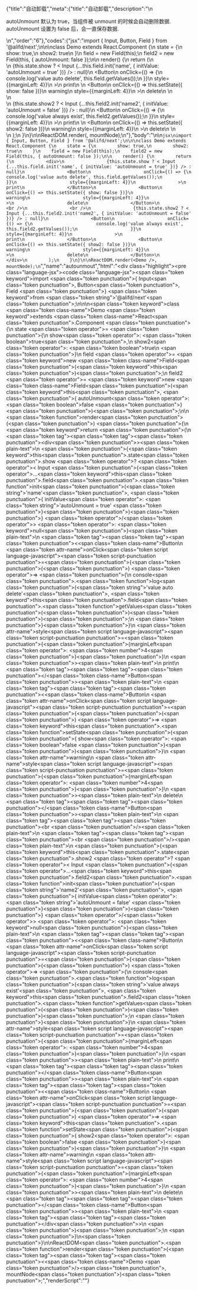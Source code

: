 {"title":"自动卸载","meta":{"title":"自动卸载","description":"\n<p>autoUnmount 默认为 true，当组件被 unmount 的时候会自动删除数据. autoUnmount 设置为 false 后，会一直保存数据.</p>\n","order":"6"},"codes":{"jsx":"import { Input, Button, Field } from '@alifd/next';\n\n\nclass Demo extends React.Component {\n    state = {\n        show: true,\n        show2: true\n    }\n    field = new Field(this);\n    field2 = new Field(this, { autoUnmount: false });\n\n    render() {\n        return (\n            <div>\n                {this.state.show ? < Input {...this.field.init('name', { initValue: 'autoUnmount = true' })} /> : null}\n                <Button\n                    onClick={() => {\n                        console.log('value auto delete', this.field.getValues());\n                    }}\n                    style={{marginLeft: 4}}\n                >\n                    print\n                </Button>\n                <Button\n                    onClick={() => this.setState({ show: false })}\n                    warning\n                    style={{marginLeft: 4}}\n                >\n                    delete\n                </Button>\n                <br />\n                <br />\n                {this.state.show2 ? < Input {...this.field2.init('name2', { initValue: 'autoUnmount = false' })} /> : null}\n                <Button\n                    onClick={() => {\n                        console.log('value always exist', this.field2.getValues());\n                    }}\n                    style={{marginLeft: 4}}\n                >\n                    print\n                </Button>\n                <Button\n                    onClick={() => this.setState({ show2: false })}\n                    warning\n                    style={{marginLeft: 4}}\n                >\n                    delete\n                </Button>\n            </div>\n        );\n    }\n}\n\nReactDOM.render(<Demo />, mountNode);\n"},"body":"\n\n````jsx\nimport { Input, Button, Field } from '@alifd/next';\n\n\nclass Demo extends React.Component {\n    state = {\n        show: true,\n        show2: true\n    }\n    field = new Field(this);\n    field2 = new Field(this, { autoUnmount: false });\n\n    render() {\n        return (\n            <div>\n                {this.state.show ? < Input {...this.field.init('name', { initValue: 'autoUnmount = true' })} /> : null}\n                <Button\n                    onClick={() => {\n                        console.log('value auto delete', this.field.getValues());\n                    }}\n                    style={{marginLeft: 4}}\n                >\n                    print\n                </Button>\n                <Button\n                    onClick={() => this.setState({ show: false })}\n                    warning\n                    style={{marginLeft: 4}}\n                >\n                    delete\n                </Button>\n                <br />\n                <br />\n                {this.state.show2 ? < Input {...this.field2.init('name2', { initValue: 'autoUnmount = false' })} /> : null}\n                <Button\n                    onClick={() => {\n                        console.log('value always exist', this.field2.getValues());\n                    }}\n                    style={{marginLeft: 4}}\n                >\n                    print\n                </Button>\n                <Button\n                    onClick={() => this.setState({ show2: false })}\n                    warning\n                    style={{marginLeft: 4}}\n                >\n                    delete\n                </Button>\n            </div>\n        );\n    }\n}\n\nReactDOM.render(<Demo />, mountNode);\n````","name":"autounmout","html":"<script>(function(){'use strict';\n\nvar _createClass = function () { function defineProperties(target, props) { for (var i = 0; i < props.length; i++) { var descriptor = props[i]; descriptor.enumerable = descriptor.enumerable || false; descriptor.configurable = true; if (\"value\" in descriptor) descriptor.writable = true; Object.defineProperty(target, descriptor.key, descriptor); } } return function (Constructor, protoProps, staticProps) { if (protoProps) defineProperties(Constructor.prototype, protoProps); if (staticProps) defineProperties(Constructor, staticProps); return Constructor; }; }();\n\nvar _next = require('@alifd/next');\n\nfunction _classCallCheck(instance, Constructor) { if (!(instance instanceof Constructor)) { throw new TypeError(\"Cannot call a class as a function\"); } }\n\nfunction _possibleConstructorReturn(self, call) { if (!self) { throw new ReferenceError(\"this hasn't been initialised - super() hasn't been called\"); } return call && (typeof call === \"object\" || typeof call === \"function\") ? call : self; }\n\nfunction _inherits(subClass, superClass) { if (typeof superClass !== \"function\" && superClass !== null) { throw new TypeError(\"Super expression must either be null or a function, not \" + typeof superClass); } subClass.prototype = Object.create(superClass && superClass.prototype, { constructor: { value: subClass, enumerable: false, writable: true, configurable: true } }); if (superClass) Object.setPrototypeOf ? Object.setPrototypeOf(subClass, superClass) : subClass.__proto__ = superClass; }\n\nvar Demo = function (_React$Component) {\n    _inherits(Demo, _React$Component);\n\n    function Demo() {\n        var _ref;\n\n        var _temp, _this, _ret;\n\n        _classCallCheck(this, Demo);\n\n        for (var _len = arguments.length, args = Array(_len), _key = 0; _key < _len; _key++) {\n            args[_key] = arguments[_key];\n        }\n\n        return _ret = (_temp = (_this = _possibleConstructorReturn(this, (_ref = Demo.__proto__ || Object.getPrototypeOf(Demo)).call.apply(_ref, [this].concat(args))), _this), _this.state = {\n            show: true,\n            show2: true\n        }, _this.field = new _next.Field(_this), _this.field2 = new _next.Field(_this, { autoUnmount: false }), _temp), _possibleConstructorReturn(_this, _ret);\n    }\n\n    _createClass(Demo, [{\n        key: 'render',\n        value: function render() {\n            var _this2 = this;\n\n            return React.createElement(\n                'div',\n                null,\n                this.state.show ? React.createElement(_next.Input, this.field.init('name', { initValue: 'autoUnmount = true' })) : null,\n                React.createElement(\n                    _next.Button,\n                    {\n                        onClick: function onClick() {\n                            console.log('value auto delete', _this2.field.getValues());\n                        },\n                        style: { marginLeft: 4 }\n                    },\n                    'print'\n                ),\n                React.createElement(\n                    _next.Button,\n                    {\n                        onClick: function onClick() {\n                            return _this2.setState({ show: false });\n                        },\n                        warning: true,\n                        style: { marginLeft: 4 }\n                    },\n                    'delete'\n                ),\n                React.createElement('br', null),\n                React.createElement('br', null),\n                this.state.show2 ? React.createElement(_next.Input, this.field2.init('name2', { initValue: 'autoUnmount = false' })) : null,\n                React.createElement(\n                    _next.Button,\n                    {\n                        onClick: function onClick() {\n                            console.log('value always exist', _this2.field2.getValues());\n                        },\n                        style: { marginLeft: 4 }\n                    },\n                    'print'\n                ),\n                React.createElement(\n                    _next.Button,\n                    {\n                        onClick: function onClick() {\n                            return _this2.setState({ show2: false });\n                        },\n                        warning: true,\n                        style: { marginLeft: 4 }\n                    },\n                    'delete'\n                )\n            );\n        }\n    }]);\n\n    return Demo;\n}(React.Component);\n\nReactDOM.render(React.createElement(Demo, null), mountNode);})()</script><div class=\"highlight\"><pre class=\"language-jsx\"><code class=\"language-jsx\"><span class=\"token keyword\">import</span> <span class=\"token punctuation\">{</span> Input<span class=\"token punctuation\">,</span> Button<span class=\"token punctuation\">,</span> Field <span class=\"token punctuation\">}</span> <span class=\"token keyword\">from</span> <span class=\"token string\">'@alifd/next'</span><span class=\"token punctuation\">;</span>\n\n\n<span class=\"token keyword\">class</span> <span class=\"token class-name\">Demo</span> <span class=\"token keyword\">extends</span> <span class=\"token class-name\">React<span class=\"token punctuation\">.</span>Component</span> <span class=\"token punctuation\">{</span>\n    state <span class=\"token operator\">=</span> <span class=\"token punctuation\">{</span>\n        show<span class=\"token operator\">:</span> <span class=\"token boolean\">true</span><span class=\"token punctuation\">,</span>\n        show2<span class=\"token operator\">:</span> <span class=\"token boolean\">true</span>\n    <span class=\"token punctuation\">}</span>\n    field <span class=\"token operator\">=</span> <span class=\"token keyword\">new</span> <span class=\"token class-name\">Field</span><span class=\"token punctuation\">(</span><span class=\"token keyword\">this</span><span class=\"token punctuation\">)</span><span class=\"token punctuation\">;</span>\n    field2 <span class=\"token operator\">=</span> <span class=\"token keyword\">new</span> <span class=\"token class-name\">Field</span><span class=\"token punctuation\">(</span><span class=\"token keyword\">this</span><span class=\"token punctuation\">,</span> <span class=\"token punctuation\">{</span> autoUnmount<span class=\"token operator\">:</span> <span class=\"token boolean\">false</span> <span class=\"token punctuation\">}</span><span class=\"token punctuation\">)</span><span class=\"token punctuation\">;</span>\n\n    <span class=\"token function\">render</span><span class=\"token punctuation\">(</span><span class=\"token punctuation\">)</span> <span class=\"token punctuation\">{</span>\n        <span class=\"token keyword\">return</span> <span class=\"token punctuation\">(</span>\n            <span class=\"token tag\"><span class=\"token tag\"><span class=\"token punctuation\">&lt;</span>div</span><span class=\"token punctuation\">></span></span><span class=\"token plain-text\">\n                </span><span class=\"token punctuation\">{</span><span class=\"token keyword\">this</span><span class=\"token punctuation\">.</span>state<span class=\"token punctuation\">.</span>show <span class=\"token operator\">?</span> <span class=\"token operator\">&lt;</span> Input <span class=\"token punctuation\">{</span><span class=\"token operator\">...</span><span class=\"token keyword\">this</span><span class=\"token punctuation\">.</span>field<span class=\"token punctuation\">.</span><span class=\"token function\">init</span><span class=\"token punctuation\">(</span><span class=\"token string\">'name'</span><span class=\"token punctuation\">,</span> <span class=\"token punctuation\">{</span> initValue<span class=\"token operator\">:</span> <span class=\"token string\">'autoUnmount = true'</span> <span class=\"token punctuation\">}</span><span class=\"token punctuation\">)</span><span class=\"token punctuation\">}</span> <span class=\"token operator\">/</span><span class=\"token operator\">></span> <span class=\"token operator\">:</span> <span class=\"token keyword\">null</span><span class=\"token punctuation\">}</span><span class=\"token plain-text\">\n                </span><span class=\"token tag\"><span class=\"token tag\"><span class=\"token punctuation\">&lt;</span><span class=\"token class-name\">Button</span></span>\n                    <span class=\"token attr-name\">onClick</span><span class=\"token script language-javascript\"><span class=\"token script-punctuation punctuation\">=</span><span class=\"token punctuation\">{</span><span class=\"token punctuation\">(</span><span class=\"token punctuation\">)</span> <span class=\"token operator\">=></span> <span class=\"token punctuation\">{</span>\n                        console<span class=\"token punctuation\">.</span><span class=\"token function\">log</span><span class=\"token punctuation\">(</span><span class=\"token string\">'value auto delete'</span><span class=\"token punctuation\">,</span> <span class=\"token keyword\">this</span><span class=\"token punctuation\">.</span>field<span class=\"token punctuation\">.</span><span class=\"token function\">getValues</span><span class=\"token punctuation\">(</span><span class=\"token punctuation\">)</span><span class=\"token punctuation\">)</span><span class=\"token punctuation\">;</span>\n                    <span class=\"token punctuation\">}</span><span class=\"token punctuation\">}</span></span>\n                    <span class=\"token attr-name\">style</span><span class=\"token script language-javascript\"><span class=\"token script-punctuation punctuation\">=</span><span class=\"token punctuation\">{</span><span class=\"token punctuation\">{</span>marginLeft<span class=\"token operator\">:</span> <span class=\"token number\">4</span><span class=\"token punctuation\">}</span><span class=\"token punctuation\">}</span></span>\n                <span class=\"token punctuation\">></span></span><span class=\"token plain-text\">\n                    print\n                </span><span class=\"token tag\"><span class=\"token tag\"><span class=\"token punctuation\">&lt;/</span><span class=\"token class-name\">Button</span></span><span class=\"token punctuation\">></span></span><span class=\"token plain-text\">\n                </span><span class=\"token tag\"><span class=\"token tag\"><span class=\"token punctuation\">&lt;</span><span class=\"token class-name\">Button</span></span>\n                    <span class=\"token attr-name\">onClick</span><span class=\"token script language-javascript\"><span class=\"token script-punctuation punctuation\">=</span><span class=\"token punctuation\">{</span><span class=\"token punctuation\">(</span><span class=\"token punctuation\">)</span> <span class=\"token operator\">=></span> <span class=\"token keyword\">this</span><span class=\"token punctuation\">.</span><span class=\"token function\">setState</span><span class=\"token punctuation\">(</span><span class=\"token punctuation\">{</span> show<span class=\"token operator\">:</span> <span class=\"token boolean\">false</span> <span class=\"token punctuation\">}</span><span class=\"token punctuation\">)</span><span class=\"token punctuation\">}</span></span>\n                    <span class=\"token attr-name\">warning</span>\n                    <span class=\"token attr-name\">style</span><span class=\"token script language-javascript\"><span class=\"token script-punctuation punctuation\">=</span><span class=\"token punctuation\">{</span><span class=\"token punctuation\">{</span>marginLeft<span class=\"token operator\">:</span> <span class=\"token number\">4</span><span class=\"token punctuation\">}</span><span class=\"token punctuation\">}</span></span>\n                <span class=\"token punctuation\">></span></span><span class=\"token plain-text\">\n                    delete\n                </span><span class=\"token tag\"><span class=\"token tag\"><span class=\"token punctuation\">&lt;/</span><span class=\"token class-name\">Button</span></span><span class=\"token punctuation\">></span></span><span class=\"token plain-text\">\n                </span><span class=\"token tag\"><span class=\"token tag\"><span class=\"token punctuation\">&lt;</span>br</span> <span class=\"token punctuation\">/></span></span><span class=\"token plain-text\">\n                </span><span class=\"token tag\"><span class=\"token tag\"><span class=\"token punctuation\">&lt;</span>br</span> <span class=\"token punctuation\">/></span></span><span class=\"token plain-text\">\n                </span><span class=\"token punctuation\">{</span><span class=\"token keyword\">this</span><span class=\"token punctuation\">.</span>state<span class=\"token punctuation\">.</span>show2 <span class=\"token operator\">?</span> <span class=\"token operator\">&lt;</span> Input <span class=\"token punctuation\">{</span><span class=\"token operator\">...</span><span class=\"token keyword\">this</span><span class=\"token punctuation\">.</span>field2<span class=\"token punctuation\">.</span><span class=\"token function\">init</span><span class=\"token punctuation\">(</span><span class=\"token string\">'name2'</span><span class=\"token punctuation\">,</span> <span class=\"token punctuation\">{</span> initValue<span class=\"token operator\">:</span> <span class=\"token string\">'autoUnmount = false'</span> <span class=\"token punctuation\">}</span><span class=\"token punctuation\">)</span><span class=\"token punctuation\">}</span> <span class=\"token operator\">/</span><span class=\"token operator\">></span> <span class=\"token operator\">:</span> <span class=\"token keyword\">null</span><span class=\"token punctuation\">}</span><span class=\"token plain-text\">\n                </span><span class=\"token tag\"><span class=\"token tag\"><span class=\"token punctuation\">&lt;</span><span class=\"token class-name\">Button</span></span>\n                    <span class=\"token attr-name\">onClick</span><span class=\"token script language-javascript\"><span class=\"token script-punctuation punctuation\">=</span><span class=\"token punctuation\">{</span><span class=\"token punctuation\">(</span><span class=\"token punctuation\">)</span> <span class=\"token operator\">=></span> <span class=\"token punctuation\">{</span>\n                        console<span class=\"token punctuation\">.</span><span class=\"token function\">log</span><span class=\"token punctuation\">(</span><span class=\"token string\">'value always exist'</span><span class=\"token punctuation\">,</span> <span class=\"token keyword\">this</span><span class=\"token punctuation\">.</span>field2<span class=\"token punctuation\">.</span><span class=\"token function\">getValues</span><span class=\"token punctuation\">(</span><span class=\"token punctuation\">)</span><span class=\"token punctuation\">)</span><span class=\"token punctuation\">;</span>\n                    <span class=\"token punctuation\">}</span><span class=\"token punctuation\">}</span></span>\n                    <span class=\"token attr-name\">style</span><span class=\"token script language-javascript\"><span class=\"token script-punctuation punctuation\">=</span><span class=\"token punctuation\">{</span><span class=\"token punctuation\">{</span>marginLeft<span class=\"token operator\">:</span> <span class=\"token number\">4</span><span class=\"token punctuation\">}</span><span class=\"token punctuation\">}</span></span>\n                <span class=\"token punctuation\">></span></span><span class=\"token plain-text\">\n                    print\n                </span><span class=\"token tag\"><span class=\"token tag\"><span class=\"token punctuation\">&lt;/</span><span class=\"token class-name\">Button</span></span><span class=\"token punctuation\">></span></span><span class=\"token plain-text\">\n                </span><span class=\"token tag\"><span class=\"token tag\"><span class=\"token punctuation\">&lt;</span><span class=\"token class-name\">Button</span></span>\n                    <span class=\"token attr-name\">onClick</span><span class=\"token script language-javascript\"><span class=\"token script-punctuation punctuation\">=</span><span class=\"token punctuation\">{</span><span class=\"token punctuation\">(</span><span class=\"token punctuation\">)</span> <span class=\"token operator\">=></span> <span class=\"token keyword\">this</span><span class=\"token punctuation\">.</span><span class=\"token function\">setState</span><span class=\"token punctuation\">(</span><span class=\"token punctuation\">{</span> show2<span class=\"token operator\">:</span> <span class=\"token boolean\">false</span> <span class=\"token punctuation\">}</span><span class=\"token punctuation\">)</span><span class=\"token punctuation\">}</span></span>\n                    <span class=\"token attr-name\">warning</span>\n                    <span class=\"token attr-name\">style</span><span class=\"token script language-javascript\"><span class=\"token script-punctuation punctuation\">=</span><span class=\"token punctuation\">{</span><span class=\"token punctuation\">{</span>marginLeft<span class=\"token operator\">:</span> <span class=\"token number\">4</span><span class=\"token punctuation\">}</span><span class=\"token punctuation\">}</span></span>\n                <span class=\"token punctuation\">></span></span><span class=\"token plain-text\">\n                    delete\n                </span><span class=\"token tag\"><span class=\"token tag\"><span class=\"token punctuation\">&lt;/</span><span class=\"token class-name\">Button</span></span><span class=\"token punctuation\">></span></span><span class=\"token plain-text\">\n            </span><span class=\"token tag\"><span class=\"token tag\"><span class=\"token punctuation\">&lt;/</span>div</span><span class=\"token punctuation\">></span></span>\n        <span class=\"token punctuation\">)</span><span class=\"token punctuation\">;</span>\n    <span class=\"token punctuation\">}</span>\n<span class=\"token punctuation\">}</span>\n\nReactDOM<span class=\"token punctuation\">.</span><span class=\"token function\">render</span><span class=\"token punctuation\">(</span><span class=\"token tag\"><span class=\"token tag\"><span class=\"token punctuation\">&lt;</span><span class=\"token class-name\">Demo</span></span> <span class=\"token punctuation\">/></span></span><span class=\"token punctuation\">,</span> mountNode<span class=\"token punctuation\">)</span><span class=\"token punctuation\">;</span></code></pre></div>","renderScript":"<script>(function(){'use strict';\n\nvar _createClass = function () { function defineProperties(target, props) { for (var i = 0; i < props.length; i++) { var descriptor = props[i]; descriptor.enumerable = descriptor.enumerable || false; descriptor.configurable = true; if (\"value\" in descriptor) descriptor.writable = true; Object.defineProperty(target, descriptor.key, descriptor); } } return function (Constructor, protoProps, staticProps) { if (protoProps) defineProperties(Constructor.prototype, protoProps); if (staticProps) defineProperties(Constructor, staticProps); return Constructor; }; }();\n\nvar _reactLive = require('react-live');\n\nvar _next = require('@alifd/next');\n\nfunction _classCallCheck(instance, Constructor) { if (!(instance instanceof Constructor)) { throw new TypeError(\"Cannot call a class as a function\"); } }\n\nfunction _possibleConstructorReturn(self, call) { if (!self) { throw new ReferenceError(\"this hasn't been initialised - super() hasn't been called\"); } return call && (typeof call === \"object\" || typeof call === \"function\") ? call : self; }\n\nfunction _inherits(subClass, superClass) { if (typeof superClass !== \"function\" && superClass !== null) { throw new TypeError(\"Super expression must either be null or a function, not \" + typeof superClass); } subClass.prototype = Object.create(superClass && superClass.prototype, { constructor: { value: subClass, enumerable: false, writable: true, configurable: true } }); if (superClass) Object.setPrototypeOf ? Object.setPrototypeOf(subClass, superClass) : subClass.__proto__ = superClass; }\n\nwindow.demoNames.push('autounmout');\n\n\nwindow.autounmoutRenderScript = function autounmoutRenderScript(liveDemo) {\n    var mountNode = document.getElementById('autounmout-mount');\n    if (liveDemo === \"false\") {\n        document.getElementById('autounmout-body').innerHTML = '<pre class=\"language-jsx\"><code class=\"language-jsx\"><span class=\"token keyword\">import</span> <span class=\"token punctuation\">{</span> Input<span class=\"token punctuation\">,</span> Button<span class=\"token punctuation\">,</span> Field <span class=\"token punctuation\">}</span> <span class=\"token keyword\">from</span> <span class=\"token string\">\\'@alifd/next\\'</span><span class=\"token punctuation\">;</span>\\n\\n\\n<span class=\"token keyword\">class</span> <span class=\"token class-name\">Demo</span> <span class=\"token keyword\">extends</span> <span class=\"token class-name\">React<span class=\"token punctuation\">.</span>Component</span> <span class=\"token punctuation\">{</span>\\n    state <span class=\"token operator\">=</span> <span class=\"token punctuation\">{</span>\\n        show<span class=\"token operator\">:</span> <span class=\"token boolean\">true</span><span class=\"token punctuation\">,</span>\\n        show2<span class=\"token operator\">:</span> <span class=\"token boolean\">true</span>\\n    <span class=\"token punctuation\">}</span>\\n    field <span class=\"token operator\">=</span> <span class=\"token keyword\">new</span> <span class=\"token class-name\">Field</span><span class=\"token punctuation\">(</span><span class=\"token keyword\">this</span><span class=\"token punctuation\">)</span><span class=\"token punctuation\">;</span>\\n    field2 <span class=\"token operator\">=</span> <span class=\"token keyword\">new</span> <span class=\"token class-name\">Field</span><span class=\"token punctuation\">(</span><span class=\"token keyword\">this</span><span class=\"token punctuation\">,</span> <span class=\"token punctuation\">{</span> autoUnmount<span class=\"token operator\">:</span> <span class=\"token boolean\">false</span> <span class=\"token punctuation\">}</span><span class=\"token punctuation\">)</span><span class=\"token punctuation\">;</span>\\n\\n    <span class=\"token function\">render</span><span class=\"token punctuation\">(</span><span class=\"token punctuation\">)</span> <span class=\"token punctuation\">{</span>\\n        <span class=\"token keyword\">return</span> <span class=\"token punctuation\">(</span>\\n            <span class=\"token tag\"><span class=\"token tag\"><span class=\"token punctuation\">&lt;</span>div</span><span class=\"token punctuation\">></span></span><span class=\"token plain-text\">\\n                </span><span class=\"token punctuation\">{</span><span class=\"token keyword\">this</span><span class=\"token punctuation\">.</span>state<span class=\"token punctuation\">.</span>show <span class=\"token operator\">?</span> <span class=\"token operator\">&lt;</span> Input <span class=\"token punctuation\">{</span><span class=\"token operator\">...</span><span class=\"token keyword\">this</span><span class=\"token punctuation\">.</span>field<span class=\"token punctuation\">.</span><span class=\"token function\">init</span><span class=\"token punctuation\">(</span><span class=\"token string\">\\'name\\'</span><span class=\"token punctuation\">,</span> <span class=\"token punctuation\">{</span> initValue<span class=\"token operator\">:</span> <span class=\"token string\">\\'autoUnmount = true\\'</span> <span class=\"token punctuation\">}</span><span class=\"token punctuation\">)</span><span class=\"token punctuation\">}</span> <span class=\"token operator\">/</span><span class=\"token operator\">></span> <span class=\"token operator\">:</span> <span class=\"token keyword\">null</span><span class=\"token punctuation\">}</span><span class=\"token plain-text\">\\n                </span><span class=\"token tag\"><span class=\"token tag\"><span class=\"token punctuation\">&lt;</span><span class=\"token class-name\">Button</span></span>\\n                    <span class=\"token attr-name\">onClick</span><span class=\"token script language-javascript\"><span class=\"token script-punctuation punctuation\">=</span><span class=\"token punctuation\">{</span><span class=\"token punctuation\">(</span><span class=\"token punctuation\">)</span> <span class=\"token operator\">=></span> <span class=\"token punctuation\">{</span>\\n                        console<span class=\"token punctuation\">.</span><span class=\"token function\">log</span><span class=\"token punctuation\">(</span><span class=\"token string\">\\'value auto delete\\'</span><span class=\"token punctuation\">,</span> <span class=\"token keyword\">this</span><span class=\"token punctuation\">.</span>field<span class=\"token punctuation\">.</span><span class=\"token function\">getValues</span><span class=\"token punctuation\">(</span><span class=\"token punctuation\">)</span><span class=\"token punctuation\">)</span><span class=\"token punctuation\">;</span>\\n                    <span class=\"token punctuation\">}</span><span class=\"token punctuation\">}</span></span>\\n                    <span class=\"token attr-name\">style</span><span class=\"token script language-javascript\"><span class=\"token script-punctuation punctuation\">=</span><span class=\"token punctuation\">{</span><span class=\"token punctuation\">{</span>marginLeft<span class=\"token operator\">:</span> <span class=\"token number\">4</span><span class=\"token punctuation\">}</span><span class=\"token punctuation\">}</span></span>\\n                <span class=\"token punctuation\">></span></span><span class=\"token plain-text\">\\n                    print\\n                </span><span class=\"token tag\"><span class=\"token tag\"><span class=\"token punctuation\">&lt;/</span><span class=\"token class-name\">Button</span></span><span class=\"token punctuation\">></span></span><span class=\"token plain-text\">\\n                </span><span class=\"token tag\"><span class=\"token tag\"><span class=\"token punctuation\">&lt;</span><span class=\"token class-name\">Button</span></span>\\n                    <span class=\"token attr-name\">onClick</span><span class=\"token script language-javascript\"><span class=\"token script-punctuation punctuation\">=</span><span class=\"token punctuation\">{</span><span class=\"token punctuation\">(</span><span class=\"token punctuation\">)</span> <span class=\"token operator\">=></span> <span class=\"token keyword\">this</span><span class=\"token punctuation\">.</span><span class=\"token function\">setState</span><span class=\"token punctuation\">(</span><span class=\"token punctuation\">{</span> show<span class=\"token operator\">:</span> <span class=\"token boolean\">false</span> <span class=\"token punctuation\">}</span><span class=\"token punctuation\">)</span><span class=\"token punctuation\">}</span></span>\\n                    <span class=\"token attr-name\">warning</span>\\n                    <span class=\"token attr-name\">style</span><span class=\"token script language-javascript\"><span class=\"token script-punctuation punctuation\">=</span><span class=\"token punctuation\">{</span><span class=\"token punctuation\">{</span>marginLeft<span class=\"token operator\">:</span> <span class=\"token number\">4</span><span class=\"token punctuation\">}</span><span class=\"token punctuation\">}</span></span>\\n                <span class=\"token punctuation\">></span></span><span class=\"token plain-text\">\\n                    delete\\n                </span><span class=\"token tag\"><span class=\"token tag\"><span class=\"token punctuation\">&lt;/</span><span class=\"token class-name\">Button</span></span><span class=\"token punctuation\">></span></span><span class=\"token plain-text\">\\n                </span><span class=\"token tag\"><span class=\"token tag\"><span class=\"token punctuation\">&lt;</span>br</span> <span class=\"token punctuation\">/></span></span><span class=\"token plain-text\">\\n                </span><span class=\"token tag\"><span class=\"token tag\"><span class=\"token punctuation\">&lt;</span>br</span> <span class=\"token punctuation\">/></span></span><span class=\"token plain-text\">\\n                </span><span class=\"token punctuation\">{</span><span class=\"token keyword\">this</span><span class=\"token punctuation\">.</span>state<span class=\"token punctuation\">.</span>show2 <span class=\"token operator\">?</span> <span class=\"token operator\">&lt;</span> Input <span class=\"token punctuation\">{</span><span class=\"token operator\">...</span><span class=\"token keyword\">this</span><span class=\"token punctuation\">.</span>field2<span class=\"token punctuation\">.</span><span class=\"token function\">init</span><span class=\"token punctuation\">(</span><span class=\"token string\">\\'name2\\'</span><span class=\"token punctuation\">,</span> <span class=\"token punctuation\">{</span> initValue<span class=\"token operator\">:</span> <span class=\"token string\">\\'autoUnmount = false\\'</span> <span class=\"token punctuation\">}</span><span class=\"token punctuation\">)</span><span class=\"token punctuation\">}</span> <span class=\"token operator\">/</span><span class=\"token operator\">></span> <span class=\"token operator\">:</span> <span class=\"token keyword\">null</span><span class=\"token punctuation\">}</span><span class=\"token plain-text\">\\n                </span><span class=\"token tag\"><span class=\"token tag\"><span class=\"token punctuation\">&lt;</span><span class=\"token class-name\">Button</span></span>\\n                    <span class=\"token attr-name\">onClick</span><span class=\"token script language-javascript\"><span class=\"token script-punctuation punctuation\">=</span><span class=\"token punctuation\">{</span><span class=\"token punctuation\">(</span><span class=\"token punctuation\">)</span> <span class=\"token operator\">=></span> <span class=\"token punctuation\">{</span>\\n                        console<span class=\"token punctuation\">.</span><span class=\"token function\">log</span><span class=\"token punctuation\">(</span><span class=\"token string\">\\'value always exist\\'</span><span class=\"token punctuation\">,</span> <span class=\"token keyword\">this</span><span class=\"token punctuation\">.</span>field2<span class=\"token punctuation\">.</span><span class=\"token function\">getValues</span><span class=\"token punctuation\">(</span><span class=\"token punctuation\">)</span><span class=\"token punctuation\">)</span><span class=\"token punctuation\">;</span>\\n                    <span class=\"token punctuation\">}</span><span class=\"token punctuation\">}</span></span>\\n                    <span class=\"token attr-name\">style</span><span class=\"token script language-javascript\"><span class=\"token script-punctuation punctuation\">=</span><span class=\"token punctuation\">{</span><span class=\"token punctuation\">{</span>marginLeft<span class=\"token operator\">:</span> <span class=\"token number\">4</span><span class=\"token punctuation\">}</span><span class=\"token punctuation\">}</span></span>\\n                <span class=\"token punctuation\">></span></span><span class=\"token plain-text\">\\n                    print\\n                </span><span class=\"token tag\"><span class=\"token tag\"><span class=\"token punctuation\">&lt;/</span><span class=\"token class-name\">Button</span></span><span class=\"token punctuation\">></span></span><span class=\"token plain-text\">\\n                </span><span class=\"token tag\"><span class=\"token tag\"><span class=\"token punctuation\">&lt;</span><span class=\"token class-name\">Button</span></span>\\n                    <span class=\"token attr-name\">onClick</span><span class=\"token script language-javascript\"><span class=\"token script-punctuation punctuation\">=</span><span class=\"token punctuation\">{</span><span class=\"token punctuation\">(</span><span class=\"token punctuation\">)</span> <span class=\"token operator\">=></span> <span class=\"token keyword\">this</span><span class=\"token punctuation\">.</span><span class=\"token function\">setState</span><span class=\"token punctuation\">(</span><span class=\"token punctuation\">{</span> show2<span class=\"token operator\">:</span> <span class=\"token boolean\">false</span> <span class=\"token punctuation\">}</span><span class=\"token punctuation\">)</span><span class=\"token punctuation\">}</span></span>\\n                    <span class=\"token attr-name\">warning</span>\\n                    <span class=\"token attr-name\">style</span><span class=\"token script language-javascript\"><span class=\"token script-punctuation punctuation\">=</span><span class=\"token punctuation\">{</span><span class=\"token punctuation\">{</span>marginLeft<span class=\"token operator\">:</span> <span class=\"token number\">4</span><span class=\"token punctuation\">}</span><span class=\"token punctuation\">}</span></span>\\n                <span class=\"token punctuation\">></span></span><span class=\"token plain-text\">\\n                    delete\\n                </span><span class=\"token tag\"><span class=\"token tag\"><span class=\"token punctuation\">&lt;/</span><span class=\"token class-name\">Button</span></span><span class=\"token punctuation\">></span></span><span class=\"token plain-text\">\\n            </span><span class=\"token tag\"><span class=\"token tag\"><span class=\"token punctuation\">&lt;/</span>div</span><span class=\"token punctuation\">></span></span>\\n        <span class=\"token punctuation\">)</span><span class=\"token punctuation\">;</span>\\n    <span class=\"token punctuation\">}</span>\\n<span class=\"token punctuation\">}</span>\\n\\nReactDOM<span class=\"token punctuation\">.</span><span class=\"token function\">render</span><span class=\"token punctuation\">(</span><span class=\"token tag\"><span class=\"token tag\"><span class=\"token punctuation\">&lt;</span><span class=\"token class-name\">Demo</span></span> <span class=\"token punctuation\">/></span></span><span class=\"token punctuation\">,</span> mountNode<span class=\"token punctuation\">)</span><span class=\"token punctuation\">;</span>\\n</code></pre>\\n'.replace(/{backquote}/g, '`').replace(/{dollar}/g, '$');\n\n        var Demo = function (_React$Component) {\n            _inherits(Demo, _React$Component);\n\n            function Demo() {\n                var _ref;\n\n                var _temp, _this, _ret;\n\n                _classCallCheck(this, Demo);\n\n                for (var _len = arguments.length, args = Array(_len), _key = 0; _key < _len; _key++) {\n                    args[_key] = arguments[_key];\n                }\n\n                return _ret = (_temp = (_this = _possibleConstructorReturn(this, (_ref = Demo.__proto__ || Object.getPrototypeOf(Demo)).call.apply(_ref, [this].concat(args))), _this), _this.state = {\n                    show: true,\n                    show2: true\n                }, _this.field = new _next.Field(_this), _this.field2 = new _next.Field(_this, { autoUnmount: false }), _temp), _possibleConstructorReturn(_this, _ret);\n            }\n\n            _createClass(Demo, [{\n                key: 'render',\n                value: function render() {\n                    var _this2 = this;\n\n                    return React.createElement(\n                        'div',\n                        null,\n                        this.state.show ? React.createElement(_next.Input, this.field.init('name', { initValue: 'autoUnmount = true' })) : null,\n                        React.createElement(\n                            _next.Button,\n                            {\n                                onClick: function onClick() {\n                                    console.log('value auto delete', _this2.field.getValues());\n                                },\n                                style: { marginLeft: 4 }\n                            },\n                            'print'\n                        ),\n                        React.createElement(\n                            _next.Button,\n                            {\n                                onClick: function onClick() {\n                                    return _this2.setState({ show: false });\n                                },\n                                warning: true,\n                                style: { marginLeft: 4 }\n                            },\n                            'delete'\n                        ),\n                        React.createElement('br', null),\n                        React.createElement('br', null),\n                        this.state.show2 ? React.createElement(_next.Input, this.field2.init('name2', { initValue: 'autoUnmount = false' })) : null,\n                        React.createElement(\n                            _next.Button,\n                            {\n                                onClick: function onClick() {\n                                    console.log('value always exist', _this2.field2.getValues());\n                                },\n                                style: { marginLeft: 4 }\n                            },\n                            'print'\n                        ),\n                        React.createElement(\n                            _next.Button,\n                            {\n                                onClick: function onClick() {\n                                    return _this2.setState({ show2: false });\n                                },\n                                warning: true,\n                                style: { marginLeft: 4 }\n                            },\n                            'delete'\n                        )\n                    );\n                }\n            }]);\n\n            return Demo;\n        }(React.Component);\n\n        ReactDOM.render(React.createElement(Demo, null), mountNode);\n\n        return;\n    }\n\n    var autounmoutLiveScript = 'class Demo extends React.Component {\\n  constructor(...args) {\\n    super(...args);\\n\\n    this.state = {\\n      show: true,\\n      show2: true\\n    };\\n\\n    this.field = new Field(this);\\n\\n    this.field2 = new Field(this, { autoUnmount: false });\\n  }\\n\\n  render() {\\n    return (\\n      <div>\\n        {this.state.show ? (\\n          <Input\\n            {...this.field.init(\"name\", { initValue: \"autoUnmount = true\" })}\\n          />\\n        ) : null}\\n        <Button\\n          onClick={() => {\\n            console.log(\"value auto delete\", this.field.getValues());\\n          }}\\n          style={{ marginLeft: 4 }}\\n        >\\n          print\\n        </Button>\\n        <Button\\n          onClick={() => this.setState({ show: false })}\\n          warning\\n          style={{ marginLeft: 4 }}\\n        >\\n          delete\\n        </Button>\\n        <br />\\n        <br />\\n        {this.state.show2 ? (\\n          <Input\\n            {...this.field2.init(\"name2\", { initValue: \"autoUnmount = false\" })}\\n          />\\n        ) : null}\\n        <Button\\n          onClick={() => {\\n            console.log(\"value always exist\", this.field2.getValues());\\n          }}\\n          style={{ marginLeft: 4 }}\\n        >\\n          print\\n        </Button>\\n        <Button\\n          onClick={() => this.setState({ show2: false })}\\n          warning\\n          style={{ marginLeft: 4 }}\\n        >\\n          delete\\n        </Button>\\n      </div>\\n    );\\n  }\\n}\\n\\nReactDOM.render(<Demo />, mountNode);';\n    var emptyTheme = {\n        plain: {},\n        styles: [{\n            types: [],\n            styles: {}\n        }]\n    };\n\n    function renderAfter() {\n        ReactDOM.render(React.createElement(\n            _next.Balloon.Tooltip,\n            {\n                align: 't',\n                style: { maxWidth: 320 },\n                trigger: React.createElement('div', {\n                    dangerouslySetInnerHTML: {\n                        __html: '<pre class=\"language-jsx\"><code class=\"language-jsx\"><span class=\"token keyword\">import</span> <span class=\"token punctuation\">{</span> Input<span class=\"token punctuation\">,</span> Button<span class=\"token punctuation\">,</span> Field <span class=\"token punctuation\">}</span> <span class=\"token keyword\">from</span> <span class=\"token string\">\\'@alifd/next\\'</span><span class=\"token punctuation\">;</span>\\n</code></pre>\\n'\n                    }\n                })\n            },\n            '\\u7F16\\u8F91\\u6A21\\u5F0F\\u6682\\u4E0D\\u652F\\u6301\\u4FEE\\u6539\\u4F9D\\u8D56\\u5F15\\u5165'\n        ), document.getElementById('autounmout-live-import'));\n    }\n\n    var LiveRenderer = function (_React$Component2) {\n        _inherits(LiveRenderer, _React$Component2);\n\n        function LiveRenderer(props) {\n            _classCallCheck(this, LiveRenderer);\n\n            var _this3 = _possibleConstructorReturn(this, (LiveRenderer.__proto__ || Object.getPrototypeOf(LiveRenderer)).call(this, props));\n\n            _this3.onBlur = function () {\n                var time = new Date().getTime();\n                window.top.postMessage({\n                    type: 'ReactLiveEdit',\n                    from: 'demo',\n                    body: { name: 'autounmout', component: 'Field', time: time }\n                }, '*');\n            };\n\n            return _this3;\n        }\n\n        _createClass(LiveRenderer, [{\n            key: 'componentDidMount',\n            value: function componentDidMount() {\n                renderAfter();\n            }\n        }, {\n            key: 'render',\n            value: function render() {\n                return React.createElement(\n                    _reactLive.LiveProvider,\n                    {\n                        code: autounmoutLiveScript,\n                        scope: { Input: _next.Input, Button: _next.Button, Field: _next.Field, mountNode: mountNode },\n                        noInline: true },\n                    React.createElement(\n                        'div',\n                        { id: 'autounmout-live-editor' },\n                        React.createElement(_reactLive.LiveError, { id: 'autounmout-live-error', className: 'react-live-error' }),\n                        React.createElement('div', { id: 'autounmout-live-import' }),\n                        React.createElement(\n                            'div',\n                            { id: 'autounmout-live-body', className: 'react-live-body' },\n                            React.createElement(_reactLive.LiveEditor, { theme: emptyTheme, onBlur: this.onBlur })\n                        ),\n                        React.createElement('div', { id: 'autounmout-live-css' })\n                    ),\n                    React.createElement(_reactLive.LivePreview, null)\n                );\n            }\n        }]);\n\n        return LiveRenderer;\n    }(React.Component);\n\n    ReactDOM.render(React.createElement(LiveRenderer, null), document.getElementById('autounmout-body'));\n    return;\n};\n\nwindow.renderFuncs.push(autounmoutRenderScript);\n\nfunction onRiddleOrCodePenClick(type) {\n    var time = new Date().getTime();\n    window.top.postMessage({\n        type: 'RiddleOrCodePenClick',\n        from: 'demo',\n        body: { name: 'autounmout', component: 'Field', type: type, time: time }\n    }, '*');\n}\nReactDOM.render(React.createElement(\n    _next.Balloon.Tooltip,\n    {\n        align: 'b',\n        style: { maxWidth: 400 },\n        trigger: React.createElement(\n            'span',\n            { role: 'img', className: 'op-icon', onClick: function onClick() {\n                    return onRiddleOrCodePenClick('CodePen');\n                } },\n            React.createElement(\n                'svg',\n                { viewBox: '0 0 20 20', fill: 'currentColor' },\n                React.createElement('path', {\n                    d: 'M17.7207447,7.0537234 L10.2739362,2.0893617 C10.0952128,1.97021277 9.86223404,1.97021277 9.68404255,2.0893617 L2.23723404,7.0537234 C2.0893617,7.15212766 2.00053191,7.31861702 2.00053191,7.4962766 L2.00053191,12.4606383 C2.00053191,12.6382979 2.0893617,12.8047872 2.23723404,12.9031915 L9.68404255,17.8675532 C9.77340426,17.9271277 9.87606383,17.9569149 9.97925532,17.9569149 C10.0824468,17.9569149 10.1851064,17.9271277 10.2744681,17.8675532 L17.7212766,12.9031915 C17.8691489,12.8047872 17.9579787,12.6382979 17.9579787,12.4606383 L17.9579787,7.4962766 C17.9579787,7.31861702 17.8691489,7.15212766 17.7212766,7.0537234 L17.7207447,7.0537234 Z M9.9787234,11.8218085 L7.2143617,9.9787234 L9.9787234,8.1356383 L12.7430851,9.9787234 L9.9787234,11.8218085 Z M10.5106383,7.21170213 L10.5106383,3.52553191 L16.4664894,7.4962766 L13.7021277,9.3393617 L10.5106383,7.21170213 Z M9.44680851,7.21170213 L6.25531915,9.3393617 L3.49095745,7.4962766 L9.44680851,3.52553191 L9.44680851,7.21170213 Z M5.2962766,9.9787234 L3.06382979,11.4670213 L3.06382979,8.49042553 L5.2962766,9.9787234 Z M6.25531915,10.6180851 L9.44680851,12.7457447 L9.44680851,16.4319149 L3.49095745,12.4611702 L6.25531915,10.6180851 Z M10.5106383,12.7457447 L13.7021277,10.6180851 L16.4664894,12.4611702 L10.5106383,16.4319149 L10.5106383,12.7457447 Z M14.6611702,9.9787234 L16.893617,8.49042553 L16.893617,11.4670213 L14.6611702,9.9787234 Z' })\n            )\n        ) },\n    React.createElement(\n        'span',\n        null,\n        '\\u5728CodePen\\u4E2D\\u6253\\u5F00'\n    )\n), document.getElementById('autounmout-CodePen'));\nReactDOM.render(React.createElement(\n    _next.Balloon.Tooltip,\n    {\n        align: 'b',\n        style: { maxWidth: 400 },\n        trigger: React.createElement(\n            'span',\n            { role: 'img', className: 'op-icon', onClick: function onClick() {\n                    return onRiddleOrCodePenClick('Riddle');\n                } },\n            React.createElement(\n                'svg',\n                { viewBox: '0 0 20 20', fill: 'currentColor' },\n                React.createElement('path', {\n                    d: 'M12.0135981,2 C14.9585189,2 17.345849,4.38716704 17.345849,7.33333333 C17.345849,9.38478693 16.1882418,11.1657179 14.4903288,12.0578577 L17.2084049,16.7658872 C17.2378708,16.8169235 17.2591949,16.8704263 17.2727803,16.9248914 C17.3474476,17.0262914 17.3916465,17.1520943 17.3916465,17.2882205 C17.3916465,17.628088 17.1161295,17.9036051 16.7762619,17.9036051 L2.81174505,17.9048498 C2.75007855,17.9255976 2.68404472,17.9368421 2.61538462,17.9368421 C2.27551708,17.9368421 2,17.661325 2,17.3214575 L2,4.90050552 C2,4.44767651 2.36696407,4.08058607 2.8201909,4.08058607 L2.8201909,4.08058607 L4.598,4.08 L4.59829061,3.64037695 C4.59829061,2.78210363 5.25867561,2.07778272 6.09736436,2.00602116 L6.23871411,2 Z M11.9839597,3.23076923 L6.23745245,3.23076923 C6.01143198,3.23076923 5.82905984,3.41419855 5.82905984,3.64047008 L5.82905984,3.64047008 L5.829,4.08 L11.5615101,4.08058607 C13.3089935,4.08058607 14.7370181,5.4476011 14.8334247,7.17082808 L14.8386124,7.35677655 C14.8386124,9.16616658 13.3721154,10.632967 11.5615101,10.632967 L11.5615101,10.632967 L10.299,10.632 L12.6155561,14.6429723 C12.7020335,14.7927556 12.7183875,14.9637818 12.6748043,15.1180362 C12.6779184,15.1342067 12.6786336,15.1513556 12.6786336,15.1686715 C12.6786336,15.508539 12.4031165,15.7840561 12.063249,15.7840561 L5.39477011,15.7840561 C5.33908357,15.7840561 5.28512459,15.7766596 5.23382202,15.7627953 L5.21367522,15.7639098 L5.21367522,15.7639098 C4.87380768,15.7639098 4.59829061,15.4883927 4.59829061,15.1485252 L4.598,5.323 L3.23076923,5.32307709 L3.23,16.672 L15.733,16.672 L13.0769083,12.0713449 C12.9069827,11.7770252 13.0078241,11.40068 13.3021438,11.2307544 C13.3538063,11.200927 13.4079962,11.1794424 13.4631533,11.1658825 C14.9972153,10.5673738 16.0854701,9.07745387 16.0854701,7.33333333 C16.0854701,5.06705157 14.2491614,3.23076923 11.9839597,3.23076923 L11.9839597,3.23076923 Z M11.7212434,5.32867389 L11.5688942,5.32307709 L5.829,5.323 L5.82905984,11.0261966 C5.82905984,11.0464748 5.83052125,11.0664018 5.83334393,11.0858783 L5.84579569,11.1428571 L5.829,11.142 L5.829,14.553 L11.142,14.553 L8.71393544,10.3467056 C8.54400168,10.0523717 8.64484792,9.67600839 8.93918185,9.50607462 C9.01663814,9.46135521 9.09977514,9.43538787 9.18333591,9.42676402 L9.18350929,9.40512829 L11.5688942,9.40512829 C12.6982428,9.40512829 13.6102561,8.49132999 13.6102561,7.36410269 C13.6102561,6.23662753 12.6963072,5.32307709 11.5688942,5.32307709 Z' })\n            )\n        ) },\n    React.createElement(\n        'span',\n        null,\n        '\\u5728Riddle\\u4E2D\\u6253\\u5F00'\n    )\n), document.getElementById('autounmout-Riddle'));\nReactDOM.render(React.createElement(\n    _next.Balloon.Tooltip,\n    {\n        align: 'b',\n        style: { maxWidth: 320 },\n        trigger: React.createElement(\n            'span',\n            { className: 'code-box-code-action', onClick: function onClick() {\n                    _next.Message.success('复制成功');\n                } },\n            React.createElement(\n                'svg',\n                { viewBox: '0 0 20 20', focusable: 'false', 'data-icon': 'snippets', width: '20px', height: '20px', fill: 'currentColor', 'aria-hidden': 'true' },\n                React.createElement('path', { d: 'M15,5 L15,18 L2,18 L2,5 L15,5 Z M14,6 L3,6 L3,17 L14,17 L14,6 Z M18,2 L18,15 L16,15 L16,13.999 L17,14 L17,3 L6,3 L6,4 L5,4 L5,2 L18,2 Z M9,8 L9,11 L12,11 L12,12 L9,12 L9,15 L8,15 L8,12 L5,12 L5,11 L8,11 L8,8 L9,8 Z' })\n            )\n        )\n    },\n    React.createElement(\n        'span',\n        null,\n        '\\u590D\\u5236\\u4EE3\\u7801'\n    )\n), document.getElementById('autounmout-copy-btn'));\nReactDOM.render(React.createElement(\n    React.Fragment,\n    null,\n    React.createElement(\n        _next.Balloon.Tooltip,\n        {\n            align: 'b',\n            style: { maxWidth: 400 },\n            trigger: React.createElement(\n                'span',\n                { id: 'autounmout-icon-show', className: 'code-box-code-action code-expand-icon-show' },\n                React.createElement(\n                    'svg',\n                    { alt: 'expand code', width: '20px', height: '20px', viewBox: '0 0 20 20', fill: 'currentColor' },\n                    React.createElement('path', {\n                        d: 'M14.4307124,13.5667899 L15.1349452,14.276759 L10.7473676,18.6288871 L6.42783259,14.2738791 L7.13782502,13.5696698 L10.7530744,17.2147744 L14.4307124,13.5667899 Z M4.79130753,8.067524 L16.3824174,11.1733525 L16.1235984,12.1392784 L4.53248848,9.03344983 L4.79130753,8.067524 Z M10.8154102,1.57503552 L15.1349452,5.93004351 L14.4249528,6.63425282 L10.809949,2.98914817 L7.13206544,6.6371327 L6.42783259,5.92716363 L10.8154102,1.57503552 Z',\n                        transform: 'translate(10.457453, 10.101961) rotate(90.000000) translate(-10.457453, -10.101961) ' })\n                )\n            ) },\n        React.createElement(\n            'span',\n            null,\n            '\\u5C55\\u5F00\\u4EE3\\u7801',\n            React.createElement('br', null),\n            React.createElement('br', null),\n            '\\u5C0F\\u63D0\\u793A: ',\n            React.createElement('br', null),\n            React.createElement('br', null),\n            ' 1. \\u70B9\\u51FB\\u4E00\\u4E0B\\u4EE3\\u7801\\uFF0C\\u8BD5\\u4E00\\u8BD5\\u5728\\u7EBF\\u7F16\\u8F91\\u9884\\u89C8\\u5427\\uFF01 ',\n            React.createElement('br', null),\n            React.createElement('br', null),\n            '2. \\u9875\\u9762\\u53F3\\u4E0A\\u65B9 \\u6709 ',\n            React.createElement(\n                'strong',\n                null,\n                '\\u5168\\u5C40\\u4EE3\\u7801\\u5C55\\u5F00'\n            ),\n            ' \\u53CA ',\n            React.createElement(\n                'strong',\n                null,\n                '\\u5F00\\u542F\\u5728\\u7EBF\\u7F16\\u8F91'\n            ),\n            ' \\u6A21\\u5F0F\\u54DF\\uFF5E'\n        )\n    ),\n    React.createElement(\n        _next.Balloon.Tooltip,\n        {\n            align: 'b',\n            style: { maxWidth: 400 },\n            trigger: React.createElement(\n                'span',\n                { id: 'autounmout-icon-hide', className: 'code-box-code-action code-expand-icon-hide', style: { display: 'none' } },\n                React.createElement(\n                    'svg',\n                    { alt: 'expand code', width: '20px', height: '20px', viewBox: '0 0 20 20', style: { fill: '#3B9AFF' } },\n                    React.createElement('path', {\n                        d: 'M14.4307124,13.5667899 L15.1349452,14.276759 L10.7473676,18.6288871 L6.42783259,14.2738791 L7.13782502,13.5696698 L10.7530744,17.2147744 L14.4307124,13.5667899 Z M4.79130753,8.067524 L16.3824174,11.1733525 L16.1235984,12.1392784 L4.53248848,9.03344983 L4.79130753,8.067524 Z M10.8154102,1.57503552 L15.1349452,5.93004351 L14.4249528,6.63425282 L10.809949,2.98914817 L7.13206544,6.6371327 L6.42783259,5.92716363 L10.8154102,1.57503552 Z',\n                        transform: 'translate(10.457453, 10.101961) rotate(90.000000) translate(-10.457453, -10.101961) ' })\n                )\n            ) },\n        React.createElement(\n            'span',\n            null,\n            '\\u6536\\u8D77\\u4EE3\\u7801',\n            React.createElement('br', null),\n            React.createElement('br', null),\n            '\\u5C0F\\u63D0\\u793A: ',\n            React.createElement('br', null),\n            React.createElement('br', null),\n            ' 1. \\u70B9\\u51FB\\u4E00\\u4E0B\\u4EE3\\u7801\\uFF0C\\u8BD5\\u4E00\\u8BD5\\u5728\\u7EBF\\u7F16\\u8F91\\u9884\\u89C8\\u5427\\uFF01 ',\n            React.createElement('br', null),\n            React.createElement('br', null),\n            '2. \\u9875\\u9762\\u53F3\\u4E0A\\u65B9 \\u6709 ',\n            React.createElement(\n                'strong',\n                null,\n                '\\u5168\\u5C40\\u4EE3\\u7801\\u5C55\\u5F00'\n            ),\n            ' \\u53CA ',\n            React.createElement(\n                'strong',\n                null,\n                '\\u5F00\\u542F\\u5728\\u7EBF\\u7F16\\u8F91'\n            ),\n            ' \\u6A21\\u5F0F\\u54DF\\uFF5E'\n        )\n    )\n), document.getElementById('autounmout-fold-code'));})()</script>"}